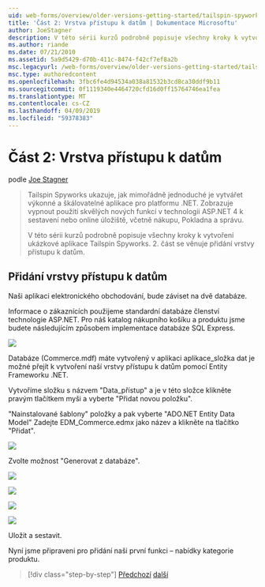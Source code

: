 ```yaml
---
uid: web-forms/overview/older-versions-getting-started/tailspin-spyworks/tailspin-spyworks-part-2
title: 'Část 2: Vrstva přístupu k datům | Dokumentace Microsoftu'
author: JoeStagner
description: V této sérii kurzů podrobně popisuje všechny kroky k vytvoření ukázkové aplikace Tailspin Spyworks. 2. část se věnuje přidání vrstvy přístupu k datům.
ms.author: riande
ms.date: 07/21/2010
ms.assetid: 5a9d5429-d70b-411c-8474-f42cf7ef8a2b
msc.legacyurl: /web-forms/overview/older-versions-getting-started/tailspin-spyworks/tailspin-spyworks-part-2
msc.type: authoredcontent
ms.openlocfilehash: 3fbc6fe4d94534a038a81532b3cd8ca30ddf9b11
ms.sourcegitcommit: 0f1119340e4464720cfd16d0ff15764746ea1fea
ms.translationtype: MT
ms.contentlocale: cs-CZ
ms.lasthandoff: 04/09/2019
ms.locfileid: "59378383"
---
```

# <a name="part-2-data-access-layer"></a>Část 2: Vrstva přístupu k datům

podle [Joe Stagner](https://github.com/JoeStagner)

> Tailspin Spyworks ukazuje, jak mimořádně jednoduché je vytvářet výkonné a škálovatelné aplikace pro platformu .NET. Zobrazuje vypnout použití skvělých nových funkcí v technologii ASP.NET 4 k sestavení nebo online úložiště, včetně nákupu, Pokladna a správu.
> 
> V této sérii kurzů podrobně popisuje všechny kroky k vytvoření ukázkové aplikace Tailspin Spyworks. 2. část se věnuje přidání vrstvy přístupu k datům.


## <a id="_Toc260221668"></a>  Přidání vrstvy přístupu k datům

Naši aplikaci elektronického obchodování, bude záviset na dvě databáze.

Informace o zákaznících použijeme standardní databáze členství technologie ASP.NET. Pro náš katalog nákupního košíku a produktu jsme budete následujícím způsobem implementace databáze SQL Express.

![](tailspin-spyworks-part-2/_static/image1.jpg)

Databáze (Commerce.mdf) máte vytvořený v aplikaci aplikace\_složka dat je možné přejít k vytvoření naší vrstvy přístupu k datům pomocí Entity Frameworku .NET.

Vytvoříme složku s názvem "Data\_přístup" a je v této složce klikněte pravým tlačítkem myši a vyberte "Přidat novou položku".

"Nainstalované šablony" položky a pak vyberte "ADO.NET Entity Data Model" Zadejte EDM\_Commerce.edmx jako název a klikněte na tlačítko "Přidat".

![](tailspin-spyworks-part-2/_static/image2.jpg)

Zvolte možnost "Generovat z databáze".

![](tailspin-spyworks-part-2/_static/image1.png)

![](tailspin-spyworks-part-2/_static/image2.png)

![](tailspin-spyworks-part-2/_static/image3.png)

![](tailspin-spyworks-part-2/_static/image3.jpg)

Uložit a sestavit.

Nyní jsme připraveni pro přidání naši první funkci – nabídky kategorie produktu.

> [!div class="step-by-step"]
> [Předchozí](tailspin-spyworks-part-1.md)
> [další](tailspin-spyworks-part-3.md)
